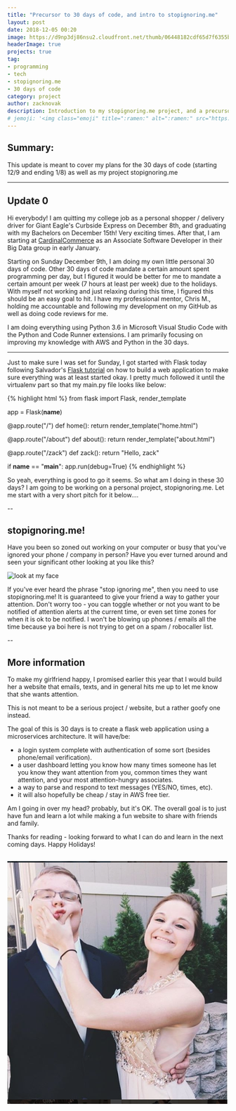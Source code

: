 ```yaml
---
title: "Precursor to 30 days of code, and intro to stopignoring.me"
layout: post
date: 2018-12-05 00:20
image: https://d9np3dj86nsu2.cloudfront.net/thumb/06448182cdf65d7f6355be9dfc55ffc8/240_277
headerImage: true
projects: true
tag:
- programming
- tech
- stopignoring.me
- 30 days of code
category: project
author: zacknovak
description: Introduction to my stopignoring.me project, and a precursor to 30 days of code.
# jemoji: '<img class="emoji" title=":ramen:" alt=":ramen:" src="https://assets.github.com/images/icons/emoji/unicode/1f35c.png" height="20" width="20" align="absmiddle">'
---
```


## Summary:

This update is meant to cover my plans for the 30 days of code (starting 12/9 and ending 1/8) as well as my project stopignoring.me

---

## Update 0

Hi everybody! I am quitting my college job as a personal shopper / delivery driver for Giant Eagle's Curbside Express on December 8th, and graduating with my Bachelors on December 15th! Very exciting times. After that, I am starting at [CardinalCommerce](https://www.cardinalcommerce.com/) as an Associate Software Developer in their Big Data group in early January. 

Starting on Sunday December 9th, I am doing my own little personal 30 days of code. Other 30 days of code mandate a certain amount spent programming per day, but I figured it would be better for me to mandate a certain amount per week (7 hours at least per week) due to the holidays. With myself not working and just relaxing during this time, I figured this should be an easy goal to hit. I have my professional mentor, Chris M., holding me accountable and following my development on my GitHub as well as doing code reviews for me. 

I am doing everything using Python 3.6 in Microsoft Visual Studio Code with the Python and Code Runner extensions. I am primarily focusing on improving my knowledge with AWS and Python in the 30 days.

---

Just to make sure I was set for Sunday, I got started with Flask today following Salvador's [Flask tutorial](https://medium.freecodecamp.org/how-to-build-a-web-application-using-flask-and-deploy-it-to-the-cloud-3551c985e492) on how to build a web application to make sure everything was at least started okay. I pretty much followed it until the virtualenv part so that my main.py file looks like below:

{% highlight html %}
from flask import Flask, render_template     

app = Flask(__name__)

@app.route("/")
def home():
    return render_template("home.html")

@app.route("/about")
def about():
    return render_template("about.html")    

@app.route("/zack")
def zack():
    return "Hello, zack"

if __name__ == "__main__":
    app.run(debug=True)
{% endhighlight %}

So yeah, everything is good to go it seems. So what am I doing in these 30 days? I am going to be working on a personal project, stopignoring.me. Let me start with a very short pitch for it below....

--

## stopignoring.me!

Have you been so zoned out working on your computer or busy that you've ignored your phone / company in person? Have you ever turned around and seen your significant other looking at you like this?

![look at my face](https://media.giphy.com/media/3BgE1S5ZHf0li/giphy.gif) 

If you've ever heard the phrase "stop ignoring me", then you need to use stopignoring.me! It is guaranteed to give your friend a way to gather your attention. Don't worry too - you can toggle whether or not you want to be notified of attention alerts at the current time, or even set time zones for when it is ok to be notified. I won't be blowing up phones / emails all the time because ya boi here is not trying to get on a spam / robocaller list.


--

## More information

To make my girlfriend happy, I promised earlier this year that I would build her a website that emails, texts, and in general hits me up to let me know that she wants attention. 

This is not meant to be a serious project / website, but a rather goofy one instead. 

The goal of this is 30 days is to create a flask web application using a microservices architecture. It will have/be:

- a login system complete with authentication of some sort (besides phone/email verification).
- a user dashboard letting you know how many times someone has let you know they want attention from you, common times they want attention, and your most attention-hungry associates.
- a way to parse and respond to text messages (YES/NO, times, etc).
- it will also hopefully be cheap / stay in AWS free tier.




Am I going in over my head? probably, but it's OK. The overall goal is to just have fun and learn a lot while making a fun website to share with friends and family.

Thanks for reading - looking forward to what I can do and learn in the next coming days. Happy Holidays!

![She is happy with me sometimes tho](https://github.com/Novak478/novak478.github.io/blob/master/assets/images/paige_sickoftakingpictures.PNG?raw=true)
---

[1]: http://daringfireball.net/projects/markdown/
[2]: http://www.fileformat.info/info/unicode/char/2163/index.htm
[3]: http://www.markitdown.net/
[4]: http://daringfireball.net/projects/markdown/basics
[5]: http://daringfireball.net/projects/markdown/syntax
[6]: http://kune.fr/wp-content/uploads/2013/10/ghost-blog.jpg
